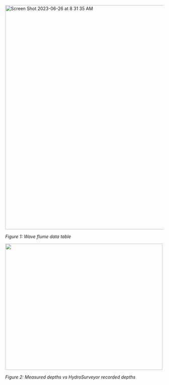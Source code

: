 <img width="710" alt="Screen Shot 2023-06-26 at 8 31 35 AM" src="https://github.com/NCSU-CHAZ/BYO-Hydrographic-RV/assets/113138977/9d6ec9c0-1ec2-4947-9efb-8a52de41a296">

_Figure 1: Wave flume data table_

<img src= https://github.com/NCSU-CHAZ/BYO-Hydrographic-RV/assets/113138977/15603b48-eb44-41bd-9f6f-558c0368fb82 width="500" height="400"> 

_Figure 2: Measured depths vs HydroSurveyor recorded depths_
